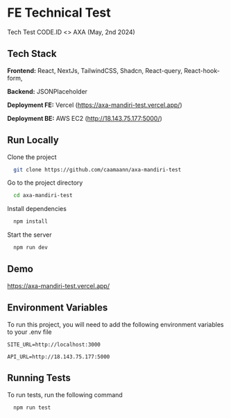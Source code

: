 # FE Technical Test

Tech Test CODE.ID <> AXA (May, 2nd 2024)

## Tech Stack

**Frontend:** React, NextJs, TailwindCSS, Shadcn, React-query, React-hook-form,

**Backend:** JSONPlaceholder

**Deployment FE:** Vercel (https://axa-mandiri-test.vercel.app/)

**Deployment BE:** AWS EC2 (http://18.143.75.177:5000/)

## Run Locally

Clone the project

```bash
  git clone https://github.com/caamaann/axa-mandiri-test
```

Go to the project directory

```bash
  cd axa-mandiri-test
```

Install dependencies

```bash
  npm install
```

Start the server

```bash
  npm run dev
```

## Demo

https://axa-mandiri-test.vercel.app/

## Environment Variables

To run this project, you will need to add the following environment variables to your .env file

`SITE_URL=http://localhost:3000`

`API_URL=http://18.143.75.177:5000`

## Running Tests

To run tests, run the following command

```bash
  npm run test
```
